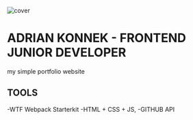 ![cover](https://konnek-adrian.github.io/og.png)


# ADRIAN KONNEK - FRONTEND JUNIOR DEVELOPER

my simple portfolio website

## TOOLS

-WTF Webpack Starterkit
-HTML + CSS + JS,
-GITHUB API

